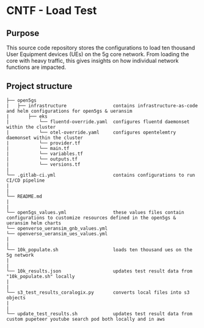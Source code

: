 # CNTF - Load Test

## Purpose
This source code repository stores the configurations to load ten thousand User Equipment devices (UEs) on the 5g core network. From loading the core with heavy traffic, this gives insights on how individual network functions are impacted.

## Project structure
```
├── open5gs
|   ├── infrastructure                 contains infrastructure-as-code and helm configurations for open5gs & ueransim
|      	├── eks
|           └── fluentd-override.yaml  configures fluentd daemonset within the cluster
|           └── otel-override.yaml     configures opentelemtry daemonset within the cluster
|           └── provider.tf
|           └── main.tf                    
|           └── variables.tf                
|           └── outputs.tf 
|           └── versions.tf
|
└── .gitlab-ci.yml                     contains configurations to run CI/CD pipeline
|
|
└── README.md  
|
|
└── open5gs_values.yml                 these values files contain configurations to customize resources defined in the open5gs & ueransim helm charts
└── openverso_ueransim_gnb_values.yml                 
└── openverso_ueransim_ues_values.yml 
|
|
└── 10k_populate.sh                    loads ten thousand ues on the 5g network
|  
|
└── 10k_results.json                   updates test result data from "10k_populate.sh" locally 
|
|
└── s3_test_results_coralogix.py       converts local files into s3 objects 
|  
|
└── update_test_results.sh             updates test result data from custom pupeteer youtube search pod both locally and in aws                                           
```
